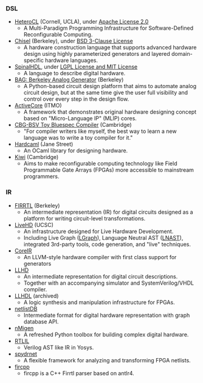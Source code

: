 ### DSL
 - [HeteroCL](https://github.com/cornell-zhang/heterocl) (Cornell, UCLA), under [Apache License 2.0](https://github.com/cornell-zhang/heterocl/blob/master/LICENSE)
   - A Multi-Paradigm Programming Infrastructure for Software-Defined Reconfigurable Computing.
 - [Chisel](https://www.chisel-lang.org/) (Berkeley), under [BSD 3-Clause License](https://github.com/freechipsproject/chisel3/blob/master/src/LICENSE.txt)
   - A hardware construction language that supports advanced hardware design using highly parameterized generators and layered domain-specific hardware languages.
 - [SpinalHDL](https://github.com/SpinalHDL/SpinalHDL), under [LGPL License and MIT License](https://github.com/SpinalHDL/SpinalHDL/blob/dev/LICENSE)
   - A language to describe digital hardware.
 - [BAG: Berkeley Analog Generator](https://github.com/ucb-art/BAG_framework) (Berkeley)
   - A Python-based circuit design platform that aims to automate analog circuit design, but at the same time give the user full visibility and control over every step in the design flow.
 - [ActiveCore](https://github.com/AntonovAlexander/activecore) (ITMO)
   - A framework that demonstrates original hardware designing concept based on "Micro-Language IP" (MLIP) cores.
 - [CBG-BSV Toy Bluespec Compiler](https://www.cl.cam.ac.uk/~djg11//wwwhpr/toy-bluespec-compiler.html) (Cambridge)
   - "For compiler writers like myself, the best way to learn a new language was to write a toy compiler for it."
 - [Hardcaml](https://github.com/janestreet/hardcaml) (Jane Street)
   - An OCaml library for designing hardware.
 - [Kiwi](https://www.cl.cam.ac.uk/~djg11/kiwi/) (Cambridge)
   - Aims to make reconfigurable computing technology like Field Programmable Gate Arrays (FPGAs) more accessible to mainstream programmers.

### IR
 - [FIRRTL](https://github.com/freechipsproject/firrtl) (Berkeley)
   - An intermediate representation (IR) for digital circuits designed as a platform for writing circuit-level transformations.
 - [LiveHD](https://github.com/masc-ucsc/livehd) (UCSC)
   - An infrastructure designed for Live Hardware Development.
   - Including Live Graph ([LGraph](https://github.com/masc-ucsc/livehd/blob/master/core/lgraph.hpp)), Language Neutral AST ([LNAST](https://github.com/masc-ucsc/livehd/blob/master/elab/lnast.hpp)), integrated 3rd-party tools, code generation, and "live" techniques.
 - [CoreIR](https://github.com/rdaly525/coreir)
   - An LLVM-style hardware compiler with first class support for generators
 - [LLHD](http://www.llhd.io/)
   - An intermediate representation for digital circuit descriptions.
   - Together with an accompanying simulator and SystemVerilog/VHDL compiler.
 - [LLHDL](https://github.com/errordeveloper/llhdl) (archived)
   - A logic synthesis and manipulation infrastructure for FPGAs.
 - [netlistDB](https://github.com/HardwareIR/netlistDB)
   - Intermediate format for digital hardware representation with graph database API.
 - [nMigen](https://github.com/m-labs/nmigen)
   - A refreshed Python toolbox for building complex digital hardware.
 - [RTLIL](https://github.com/YosysHQ/yosys/blob/master/kernel/rtlil.h)
   - Verilog AST like IR in Yosys.
 - [spydrnet](https://byuccl.github.io/spydrnet/)
   - A flexible framework for analyzing and transforming FPGA netlists.
 - [fircpp](https://github.com/easysoc/fircpp)
   - fircpp is a C++ Firrtl parser based on antlr4.
